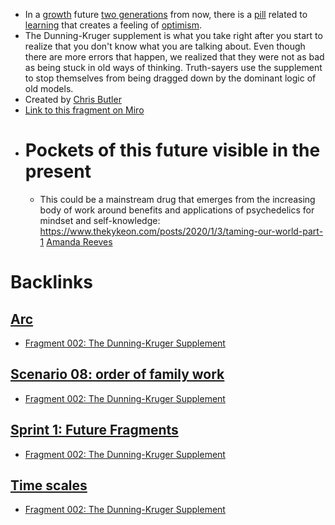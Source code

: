 - In a [growth](<growth.md>) future [two generations](<two generations.md>) from now, there is a [pill](<pill.md>) related to [learning](<learning.md>) that creates a feeling of [optimism](<optimism.md>).
- The Dunning-Kruger supplement is what you take right after you start to realize that you don't know what you are talking about. Even though there are more errors that happen, we realized that they were not as bad as being stuck in old ways of thinking. Truth-sayers use the supplement to stop themselves from being dragged down by the dominant logic of old models.
- Created by [Chris Butler](<Chris Butler.md>)
- [Link to this fragment on Miro](https://miro.com/app/board/o9J_kpEmVVk=/?moveToWidget=3074457348906286279&cot=11)
- # Pockets of this future visible in the present
    - This could be a mainstream drug that emerges from the increasing body of work around benefits and applications of psychedelics for mindset and self-knowledge: https://www.thekykeon.com/posts/2020/1/3/taming-our-world-part-1 [Amanda Reeves](<Amanda Reeves.md>)

# Backlinks
## [Arc](<Arc.md>)
- [Fragment 002: The Dunning-Kruger Supplement](<Fragment 002: The Dunning-Kruger Supplement.md>)

## [Scenario 08: order of family work](<Scenario 08: order of family work.md>)
- [Fragment 002: The Dunning-Kruger Supplement](<Fragment 002: The Dunning-Kruger Supplement.md>)

## [Sprint 1: Future Fragments](<Sprint 1: Future Fragments.md>)
- [Fragment 002: The Dunning-Kruger Supplement](<Fragment 002: The Dunning-Kruger Supplement.md>)

## [Time scales](<Time scales.md>)
- [Fragment 002: The Dunning-Kruger Supplement](<Fragment 002: The Dunning-Kruger Supplement.md>)

